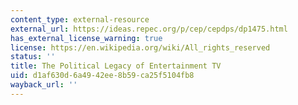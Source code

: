 ```yaml
---
content_type: external-resource
external_url: https://ideas.repec.org/p/cep/cepdps/dp1475.html
has_external_license_warning: true
license: https://en.wikipedia.org/wiki/All_rights_reserved
status: ''
title: The Political Legacy of Entertainment TV
uid: d1af630d-6a49-42ee-8b59-ca25f5104fb8
wayback_url: ''
---
```

